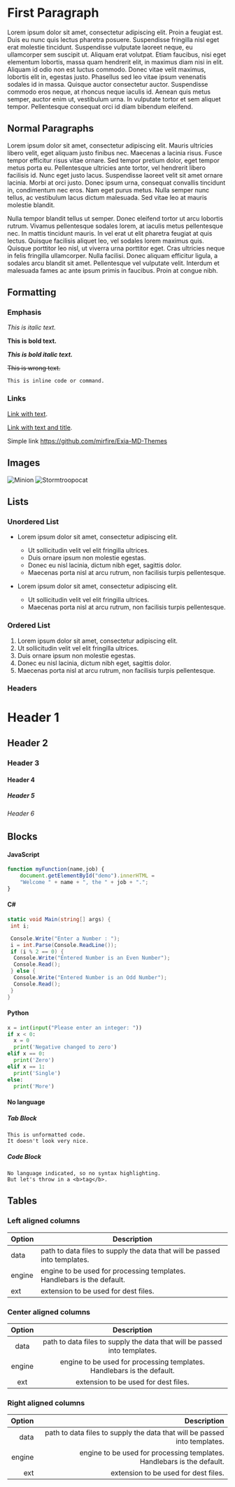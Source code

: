 # First Paragraph

Lorem ipsum dolor sit amet, consectetur adipiscing elit. Proin a feugiat est. Duis eu nunc quis lectus pharetra posuere. Suspendisse fringilla nisl eget erat molestie tincidunt. Suspendisse vulputate laoreet neque, eu ullamcorper sem suscipit ut. Aliquam erat volutpat. Etiam faucibus, nisi eget elementum lobortis, massa quam hendrerit elit, in maximus diam nisi in elit. Aliquam id odio non est luctus commodo. Donec vitae velit maximus, lobortis elit in, egestas justo. Phasellus sed leo vitae ipsum venenatis sodales id in massa. Quisque auctor consectetur auctor. Suspendisse commodo eros neque, at rhoncus neque iaculis id. Aenean quis metus semper, auctor enim ut, vestibulum urna. In vulputate tortor et sem aliquet tempor. Pellentesque consequat orci id diam bibendum eleifend. 

## Normal Paragraphs

Lorem ipsum dolor sit amet, consectetur adipiscing elit. Mauris ultricies libero velit, eget aliquam justo finibus nec. Maecenas a lacinia risus. Fusce tempor efficitur risus vitae ornare. Sed tempor pretium dolor, eget tempor metus porta eu. Pellentesque ultricies ante tortor, vel hendrerit libero facilisis id. Nunc eget justo lacus. Suspendisse laoreet velit sit amet ornare lacinia. Morbi at orci justo. Donec ipsum urna, consequat convallis tincidunt in, condimentum nec eros. Nam eget purus metus. Nulla semper nunc tellus, ac vestibulum lacus dictum malesuada. Sed vitae leo at mauris molestie blandit.

Nulla tempor blandit tellus ut semper. Donec eleifend tortor ut arcu lobortis rutrum. Vivamus pellentesque sodales lorem, at iaculis metus pellentesque nec. In mattis tincidunt mauris. In vel erat ut elit pharetra feugiat at quis lectus. Quisque facilisis aliquet leo, vel sodales lorem maximus quis. Quisque porttitor leo nisl, ut viverra urna porttitor eget. Cras ultricies neque in felis fringilla ullamcorper. Nulla facilisi. Donec aliquam efficitur ligula, a sodales arcu blandit sit amet. Pellentesque vel vulputate velit. Interdum et malesuada fames ac ante ipsum primis in faucibus. Proin at congue nibh.

## Formatting

### Emphasis

*This is italic text.*

**This is bold text.**

***This is bold italic text.***

~~This is wrong text.~~

`This is inline code or command.`

### Links

[Link with text](https://github.com/mirfire/Exia-MD-Themes).

[Link with text and title](https://github.com/mirfire/Exia-MD-Themes "title text!").

Simple link https://github.com/mirfire/Exia-MD-Themes

## Images

![Minion](https://octodex.github.com/images/minion.png)
![Stormtroopocat](https://octodex.github.com/images/stormtroopocat.jpg "The Stormtroopocat")

## Lists

### Unordered List

* Lorem ipsum dolor sit amet, consectetur adipiscing elit.
  * Ut sollicitudin velit vel elit fringilla ultrices.
  * Duis ornare ipsum non molestie egestas.
  * Donec eu nisl lacinia, dictum nibh eget, sagittis dolor.
  * Maecenas porta nisl at arcu rutrum, non facilisis turpis pellentesque.

* Lorem ipsum dolor sit amet, consectetur adipiscing elit.
  * Ut sollicitudin velit vel elit fringilla ultrices.
  * Maecenas porta nisl at arcu rutrum, non facilisis turpis pellentesque.

### Ordered List

1. Lorem ipsum dolor sit amet, consectetur adipiscing elit.
2. Ut sollicitudin velit vel elit fringilla ultrices.
3. Duis ornare ipsum non molestie egestas.
4. Donec eu nisl lacinia, dictum nibh eget, sagittis dolor.
5. Maecenas porta nisl at arcu rutrum, non facilisis turpis pellentesque.

### Headers

# Header 1

## Header 2

### Header 3

#### Header 4

##### Header 5

###### Header 6

## Blocks

#### JavaScript

```javascript
function myFunction(name,job) {
    document.getElementById("demo").innerHTML =
    "Welcome " + name + ", the " + job + ".";
}
```

#### C#

```csharp
static void Main(string[] args) {
 int i;

 Console.Write("Enter a Number : ");
 i = int.Parse(Console.ReadLine());
 if (i % 2 == 0) {
  Console.Write("Entered Number is an Even Number");
  Console.Read();
 } else {
  Console.Write("Entered Number is an Odd Number");
  Console.Read();
 }
}
```

#### Python

```python
x = int(input("Please enter an integer: "))
if x < 0:
  x = 0
  print('Negative changed to zero')
elif x == 0:
  print('Zero')
elif x == 1:
  print('Single')
else:
  print('More')
```

#### No language

##### Tab Block

    This is unformatted code.
    It doesn't look very nice.

##### Code Block

```none
No language indicated, so no syntax highlighting. 
But let's throw in a <b>tag</b>.
```

## Tables

### Left aligned columns

| Option | Description                                                               |
| ------ | ------------------------------------------------------------------------- |
| data   | path to data files to supply the data that will be passed into templates. |
| engine | engine to be used for processing templates. Handlebars is the default.    |
| ext    | extension to be used for dest files.                                      |

### Center aligned columns

| Option | Description                                                               |
| :----: | :-----------------------------------------------------------------------: |
| data   | path to data files to supply the data that will be passed into templates. |
| engine | engine to be used for processing templates. Handlebars is the default.    |
| ext    | extension to be used for dest files.                                      |

### Right aligned columns

| Option | Description                                                               |
| -----: | ------------------------------------------------------------------------: |
| data   | path to data files to supply the data that will be passed into templates. |
| engine | engine to be used for processing templates. Handlebars is the default.    |
| ext    | extension to be used for dest files.                                      |


